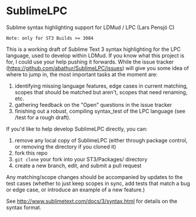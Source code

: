 # SublimeLPC
Sublime syntax highlighting support for LDMud / LPC (Lars Pensjö C)

    Note: only for ST3 Builds >= 3084

This is a working draft of Sublime Text 3 syntax highlighting for the LPC language, used to develop within LDMud. If you know what this project is for, I could use your help pushing it forwards. While the issue tracker (https://github.com/abathur/SublimeLPC/issues) will give you some idea of where to jump in, the most important tasks at the moment are:

1. identifying missing language features, edge cases in current matching, scopes that should be matched but aren't, scopes that need renaming, etc.
3. gathering feedback on the "Open" questions in the issue tracker
4. finishing out a robust, compiling syntax_test of the LPC language (see /test for a rough draft).

If you'd like to help develop SublimeLPC directly, you can:

1. remove any local copy of SublimeLPC (either through package control, or removing the directory if you cloned it)
2. fork this repo
3. `git clone` your fork into your ST3/Packages/ directory
4. create a new branch, edit, and submit a pull request

Any matching/scope changes should be accompanied by updates to the test cases (whether to just keep scopes in sync, add tests that match a bug or edge case, or introduce an example of a new feature.)

See http://www.sublimetext.com/docs/3/syntax.html for details on the syntax format.
